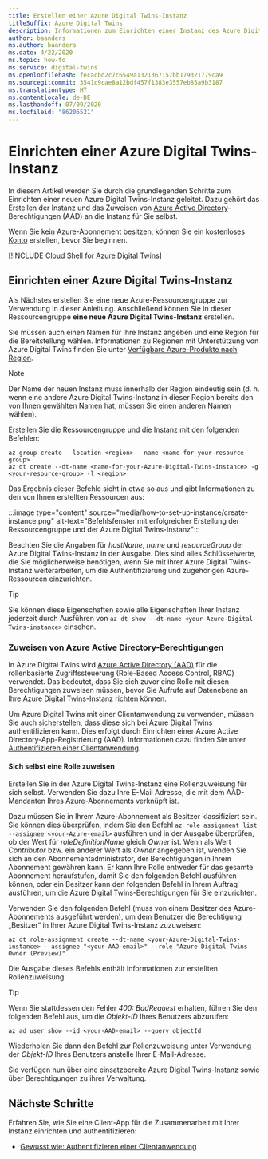 ```yaml
---
title: Erstellen einer Azure Digital Twins-Instanz
titleSuffix: Azure Digital Twins
description: Informationen zum Einrichten einer Instanz des Azure Digital Twins-Diensts.
author: baanders
ms.author: baanders
ms.date: 4/22/2020
ms.topic: how-to
ms.service: digital-twins
ms.openlocfilehash: fecacbd2c7c6549a1321367157bb179321779ca9
ms.sourcegitcommit: 3541c9cae8a12bdf457f1383e3557eb85a9b3187
ms.translationtype: HT
ms.contentlocale: de-DE
ms.lasthandoff: 07/09/2020
ms.locfileid: "86206521"
---
```

# <a name="set-up-an-azure-digital-twins-instance"></a>Einrichten einer Azure Digital Twins-Instanz

In diesem Artikel werden Sie durch die grundlegenden Schritte zum Einrichten einer neuen Azure Digital Twins-Instanz geleitet. Dazu gehört das Erstellen der Instanz und das Zuweisen von [Azure Active Directory](../active-directory/fundamentals/active-directory-whatis.md)-Berechtigungen (AAD) an die Instanz für Sie selbst.

Wenn Sie kein Azure-Abonnement besitzen, können Sie ein [kostenloses Konto](https://azure.microsoft.com/free/?WT.mc_id=A261C142F) erstellen, bevor Sie beginnen.

[!INCLUDE [Cloud Shell for Azure Digital Twins](../../includes/digital-twins-cloud-shell.md)]

## <a name="set-up-an-azure-digital-twins-instance"></a>Einrichten einer Azure Digital Twins-Instanz

Als Nächstes erstellen Sie eine neue Azure-Ressourcengruppe zur Verwendung in dieser Anleitung. Anschließend können Sie in dieser Ressourcengruppe **eine neue Azure Digital Twins-Instanz** erstellen. 

Sie müssen auch einen Namen für Ihre Instanz angeben und eine Region für die Bereitstellung wählen. Informationen zu Regionen mit Unterstützung von Azure Digital Twins finden Sie unter [Verfügbare Azure-Produkte nach Region](https://azure.microsoft.com/global-infrastructure/services/?products=digital-twins).

>[!NOTE]
> Der Name der neuen Instanz muss innerhalb der Region eindeutig sein (d. h. wenn eine andere Azure Digital Twins-Instanz in dieser Region bereits den von Ihnen gewählten Namen hat, müssen Sie einen anderen Namen wählen).

Erstellen Sie die Ressourcengruppe und die Instanz mit den folgenden Befehlen:

```azurecli
az group create --location <region> --name <name-for-your-resource-group>
az dt create --dt-name <name-for-your-Azure-Digital-Twins-instance> -g <your-resource-group> -l <region>
```

Das Ergebnis dieser Befehle sieht in etwa so aus und gibt Informationen zu den von Ihnen erstellten Ressourcen aus:

:::image type="content" source="media/how-to-set-up-instance/create-instance.png" alt-text="Befehlsfenster mit erfolgreicher Erstellung der Ressourcengruppe und der Azure Digital Twins-Instanz":::

Beachten Sie die Angaben für *hostName*, *name* und *resourceGroup* der Azure Digital Twins-Instanz in der Ausgabe. Dies sind alles Schlüsselwerte, die Sie möglicherweise benötigen, wenn Sie mit Ihrer Azure Digital Twins-Instanz weiterarbeiten, um die Authentifizierung und zugehörigen Azure-Ressourcen einzurichten.

> [!TIP]
> Sie können diese Eigenschaften sowie alle Eigenschaften Ihrer Instanz jederzeit durch Ausführen von `az dt show --dt-name <your-Azure-Digital-Twins-instance>` einsehen.

### <a name="assign-azure-active-directory-permissions"></a>Zuweisen von Azure Active Directory-Berechtigungen

In Azure Digital Twins wird [Azure Active Directory (AAD)](../active-directory/fundamentals/active-directory-whatis.md) für die rollenbasierte Zugriffssteuerung (Role-Based Access Control, RBAC) verwendet. Das bedeutet, dass Sie sich zuvor eine Rolle mit diesen Berechtigungen zuweisen müssen, bevor Sie Aufrufe auf Datenebene an Ihre Azure Digital Twins-Instanz richten können.

Um Azure Digital Twins mit einer Clientanwendung zu verwenden, müssen Sie auch sicherstellen, dass diese sich bei Azure Digital Twins authentifizieren kann. Dies erfolgt durch Einrichten einer Azure Active Directory-App-Registrierung (AAD). Informationen dazu finden Sie unter [ Authentifizieren einer Clientanwendung](how-to-authenticate-client.md).

#### <a name="assign-yourself-a-role"></a>Sich selbst eine Rolle zuweisen

Erstellen Sie in der Azure Digital Twins-Instanz eine Rollenzuweisung für sich selbst. Verwenden Sie dazu Ihre E-Mail Adresse, die mit dem AAD-Mandanten Ihres Azure-Abonnements verknüpft ist. 

Dazu müssen Sie in Ihrem Azure-Abonnement als Besitzer klassifiziert sein. Sie können dies überprüfen, indem Sie den Befehl `az role assignment list --assignee <your-Azure-email>` ausführen und in der Ausgabe überprüfen, ob der Wert für *roleDefinitionName* gleich *Owner* ist. Wenn als Wert *Contributor* bzw. ein anderer Wert als *Owner*  angegeben ist, wenden Sie sich an den Abonnementadministrator, der Berechtigungen in Ihrem Abonnement gewähren kann. Er kann Ihre Rolle entweder für das gesamte Abonnement heraufstufen, damit Sie den folgenden Befehl ausführen können, oder ein Besitzer kann den folgenden Befehl in Ihrem Auftrag ausführen, um die Azure Digital Twins-Berechtigungen für Sie einzurichten.

Verwenden Sie den folgenden Befehl (muss von einem Besitzer des Azure-Abonnements ausgeführt werden), um dem Benutzer die Berechtigung „Besitzer“ in Ihrer Azure Digital Twins-Instanz zuzuweisen:

```azurecli
az dt role-assignment create --dt-name <your-Azure-Digital-Twins-instance> --assignee "<your-AAD-email>" --role "Azure Digital Twins Owner (Preview)"
```

Die Ausgabe dieses Befehls enthält Informationen zur erstellten Rollenzuweisung.

> [!TIP]
> Wenn Sie stattdessen den Fehler *400: BadRequest* erhalten, führen Sie den folgenden Befehl aus, um die *Objekt-ID* Ihres Benutzers abzurufen:
> ```azurecli
> az ad user show --id <your-AAD-email> --query objectId
> ```
> Wiederholen Sie dann den Befehl zur Rollenzuweisung unter Verwendung der *Objekt-ID* Ihres Benutzers anstelle Ihrer E-Mail-Adresse.

Sie verfügen nun über eine einsatzbereite Azure Digital Twins-Instanz sowie über Berechtigungen zu ihrer Verwaltung.

## <a name="next-steps"></a>Nächste Schritte

Erfahren Sie, wie Sie eine Client-App für die Zusammenarbeit mit Ihrer Instanz einrichten und authentifizieren:
* [Gewusst wie: Authentifizieren einer Clientanwendung](how-to-authenticate-client.md)
